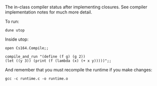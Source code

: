 The in-class compiler status after implementing closures.  See compiler implementation notes for much more detail.

To run:

`dune utop`

Inside utop:

`open Cs164.Compile;;`

```
compile_and_run "(define (f g) (g 2))
(let ((y 3)) (print (f (lambda (x) (+ x y)))))";;
```

And remember that you must recompile the runtime if you make changes:

`gcc -c runtime.c -o runtime.o`
